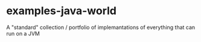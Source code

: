 # examples-java-world
A "standard" collection / portfolio of implemantations of everything that can run on a JVM
